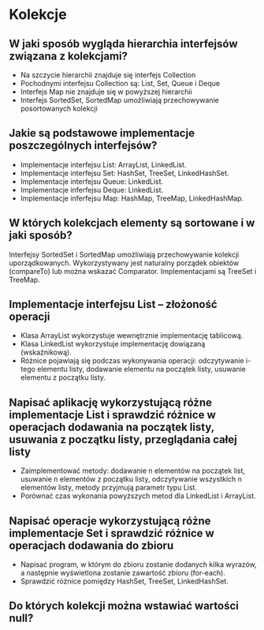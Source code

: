 # Kolekcje

## W jaki sposób wygląda hierarchia interfejsów związana z kolekcjami?

* Na szczycie hierarchii znajduje się interfejs Collection
* Pochodnymi interfejsu Collection są: List, Set, Queue i Deque
* Interfejs Map nie znajduje się w powyższej hierarchii
* Interfejs SortedSet, SortedMap umożliwiają przechowywanie posortowanych kolekcji

## Jakie są podstawowe implementacje poszczególnych interfejsów?

* Implementacje interfejsu List: ArrayList, LinkedList.
* Implementacje interfejsu Set: HashSet, TreeSet, LinkedHashSet.
* Implementacje interfejsu Queue: LinkedList.
* Implementacje inferfejsu Deque: LinkedList.
* Implementacje inferfejsu Map: HashMap, TreeMap, LinkedHashMap.

## W których kolekcjach elementy są sortowane i w jaki sposób?

Interfejsy SortedSet i SortedMap umożliwiają przechowywanie kolekcji uporządkowanych. Wykorzystywany jest naturalny porządek obiektów (compareTo) lub można wskazać Comparator. Implementacjami są TreeSet i TreeMap.

## Implementacje interfejsu List – złożoność operacji

* Klasa ArrayList wykorzystuje wewnętrznie implementację tablicową.
* Klasa LinkedList wykorzystuje implementację dowiązaną (wskaźnikową).
* Różnice pojawiają się podczas wykonywania operacji: odczytywanie i-tego elementu listy, dodawanie elementu na początek listy, usuwanie elementu z początku listy.

## Napisać aplikację wykorzystującą różne implementacje List i sprawdzić różnice w operacjach dodawania na początek listy, usuwania z początku listy, przeglądania całej listy

* Zaimplementować metody: dodawanie n elementów na początek list, usuwanie n elementów z początku listy, odczytywanie wszystkich n elementów listy, metody przyjmują parametr typu List<Integer>.
* Porównać czas wykonania powyższych metod dla LinkedList i ArrayList.

## Napisać operacje wykorzystującą różne implementacje Set i sprawdzić różnice w operacjach dodawania do zbioru

* Napisać program, w którym do zbioru zostanie dodanych kilka wyrazów, a następnie wyświetlona zostanie zawartość zbioru (for-each).
* Sprawdzić różnice pomiędzy HashSet, TreeSet, LinkedHashSet.

## Do których kolekcji można wstawiać wartości null?
